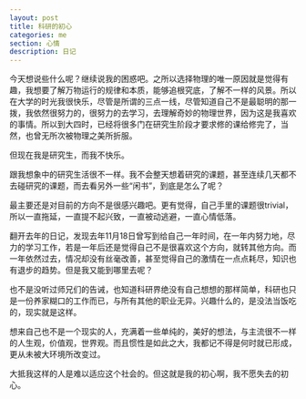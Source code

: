 ```yaml
---
layout: post
title: 科研的初心
categories: me
section: 心情
description: 日记
---
```

今天想说些什么呢？继续说我的困惑吧。之所以选择物理的唯一原因就是觉得有趣，我想要了解万物运行的规律和本质，能够追根究底，了解不一样的风景。所以在大学的时光我很快乐，尽管是所谓的三点一线，尽管知道自己不是最聪明的那一拨，我依然很努力的，很努力的去学习，去理解奇妙的物理世界，因为这是我喜欢的事情。所以到大四时，已经将很多门在研究生阶段才要求修的课给修完了，当然，也曾无所次被物理之美所折服。

但现在我是研究生，而我不快乐。

跟我想象中的研究生活很不一样。我不会整天想着研究的课题，甚至连续几天都不去碰研究的课题，而去看另外一些“闲书”，到底是怎么了呢？

最主要还是对目前的方向不是很感兴趣吧。更有觉得，自己手里的课题很trivial，所以一直拖延，一直提不起兴致，一直被动逃避，一直心情低落。

翻开去年的日记，发现去年11月18日曾写到给自己一年时间，在一年内努力地，尽力的学习工作，若是一年后还是觉得自己不是很喜欢这个方向，就转其他方向。而一年依然过去，情况却没有丝毫改善，甚至觉得自己的激情在一点点耗尽，知识也有退步的趋势。但是我又能到哪里去呢？

也不是没听过师兄们的告诫，也知道科研界绝没有自己想想的那样简单，科研也只是一份养家糊口的工作而已，与所有其他的职业无异。兴趣什么的，是没法当饭吃的，现实就是这样。

想来自己也不是一个现实的人，充满着一些单纯的，美好的想法，与主流很不一样的人生观，价值观，世界观。而且惯性是如此之大，我都记不得是何时就已形成，更从未被大环境所改变过。

大抵我这样的人是难以适应这个社会的。但这就是我的初心啊，我不愿失去的初心。